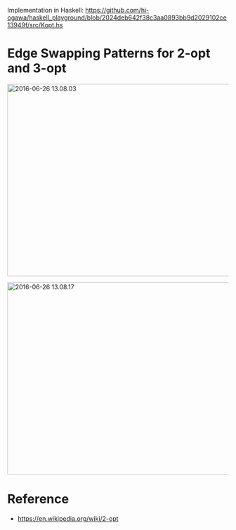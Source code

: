 <!--
{
  "title": "K-opt Algorithm for TSP",
  "date": "2016-06-25T21:19:20.000Z",
  "category": "",
  "tags": [
    "algorithm",
    "haskell",
    "graph"
  ],
  "draft": false
}
-->

Implementation in Haskell: https://github.com/hi-ogawa/haskell_playground/blob/2024deb642f38c3aa0893bb9d2029102ce13949f/src/Kopt.hs

# Edge Swapping Patterns for 2-opt and 3-opt

<a href="http://wp.hiogawa.net/wp-content/uploads/2016/06/2016-06-26-13.08.03-1024x768.jpg"><img src="http://wp.hiogawa.net/wp-content/uploads/2016/06/2016-06-26-13.08.03-1024x768.jpg" alt="2016-06-26 13.08.03" width="584" height="438" class="alignnone size-large wp-image-931" /></a>

<a href="http://wp.hiogawa.net/wp-content/uploads/2016/06/2016-06-26-13.08.17-1024x768.jpg"><img src="http://wp.hiogawa.net/wp-content/uploads/2016/06/2016-06-26-13.08.17-1024x768.jpg" alt="2016-06-26 13.08.17" width="584" height="438" class="alignnone size-large wp-image-932" /></a>

# Reference

- https://en.wikipedia.org/wiki/2-opt